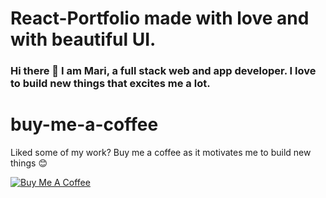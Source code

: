 # React-Portfolio made with love and with beautiful UI.


### Hi there 👋 I am Mari, a full stack web and app developer. I love to build new things that excites me a lot.

# buy-me-a-coffee
Liked some of my work? Buy me a coffee as it motivates me to build new things 😊

<a href="https://www.buymeacoffee.com/1mari" target="_blank"><img src="https://bmc-cdn.nyc3.digitaloceanspaces.com/BMC-button-images/custom_images/orange_img.png" alt="Buy Me A Coffee" style="height: auto !important;width: auto !important;" ></a>

